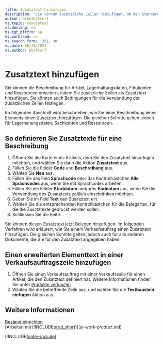 ```yaml
---
title: Zusatztext hinzufügen
description: 'Sie können zusätzliche Zeilen hinzufügen, um den Standardtext zu erweitern, der einen Artikel, ein Fibukonto oder andere Daten beschreibt.'
author: brentholtorf
ms.topic: conceptual
ms.devlang: na
ms.tgt_pltfrm: na
ms.workload: na
ms.search.form: '391, 30'
ms.date: 06/24/2021
ms.author: bholtorf
---
```

# <a name="add-extended-text"></a>Zusatztext hinzufügen

Sie können die Beschreibung für Artikel, Lagerhaltungsdaten, Fibukonten und Ressourcen erweitern, indem Sie zusätzliche Zeilen als Zusatztext hinzufügen. Sie können auch Bedingungen für die Verwendung der zusätzlichen Zeilen festlegen.  

Im folgenden Abschnitt wird beschrieben, wie Sie einer Beschreibung eines Elements einen Zusatztext hinzufügen. Die gleichen Schritte gelten jedoch für Lagerhaltungsdaten, Sachkonten und Ressourcen.  

## <a name="to-define-extended-text-for-an-description"></a>So definieren Sie Zusatztexte für eine Beschreibung

1. Öffnen Sie die Karte eines Artikels, dem Sie den Zusatztext hinzufügen möchten, und wählen Sie dann die Aktion **Zusatztext** aus.
2. Füllen Sie die Felder **Code** und **Beschreibung** aus.
3. Wählen Sie **Neu** aus.
4. Füllen Sie das Feld **Sprachcode** oder das Kontrollkästchen **Alle Sprachcodes** aus, wenn Sie mit Sprachcodes arbeiten.
5. Füllen Sie die Felder **Startdatum** und/oder **Enddatum** aus, wenn Sie die Verwendung des Zusatztexts zeitlich einschränken möchten.
6. Geben Sie im Feld **Text** den Zusatztext ein.
7. Wählen Sie die entsprechenden Kontrollkästchen für die Belegarten, für die die Zusatztexte gedruckt werden sollen.
8. Schliessen Sie die Seite.

Sie können diesen Zusatztext jetzt Belegen hinzufügen. Im folgenden Verfahren wird erläutert, wie Sie einem Verkaufsauftrag einen Zusatztext hinzufügen. Die gleichen Schritte gelten jedoch auch für alle anderen Dokumente, die Sie für den Zusatztext angegeben haben.  

## <a name="to-add-an-extended-item-text-on-a-sales-order-line"></a>Einen erweiterten Elementtext in einer Verkaufsauftragszeile hinzufügen

1. Öffnen Sie einen Verkaufsauftrag mit einer Verkaufszeile für einen Artikel, die den Zusatztext definiert hat. Weitere Informationen finden Sie unter [Produkte verkaufen](sales-how-sell-products.md)
2. Wählen Sie die betreffende Zeile aus, und wählen Sie die **Textbaustein einfügen** Aktion aus.

## <a name="see-also"></a>Weitere Informationen

[Bestand einrichten](inventory-setup-inventory.md)  
[Arbeiten mit [!INCLUDE[prod_short](includes/prod_short.md)]](ui-work-product.md)


[!INCLUDE[footer-include](includes/footer-banner.md)]
